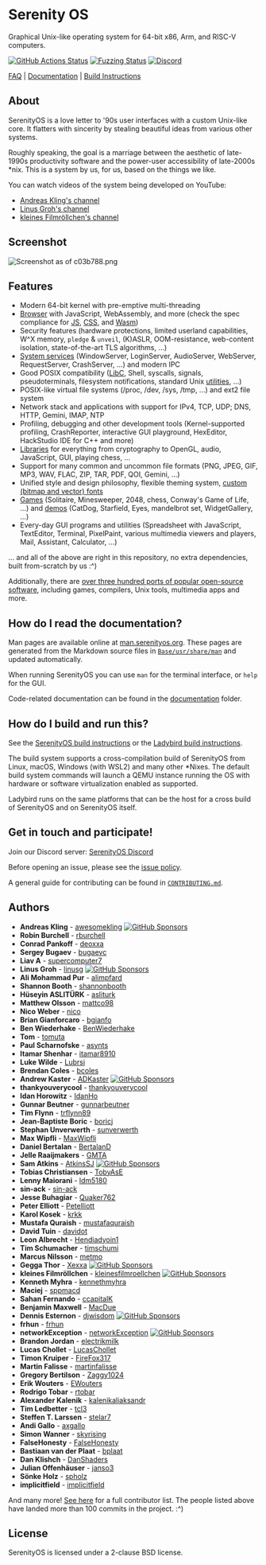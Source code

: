 # Serenity OS

Graphical Unix-like operating system for 64-bit x86, Arm, and RISC-V computers.

[![GitHub Actions Status](https://github.com/SerenityOS/serenity/workflows/Build,%20lint,%20and%20test/badge.svg)](https://github.com/SerenityOS/serenity/actions?query=workflow%3A"Build%2C%20lint%2C%20and%20test")
[![Fuzzing Status](https://oss-fuzz-build-logs.storage.googleapis.com/badges/serenity.svg)](https://issues.oss-fuzz.com/issues?q=project:serenity)
[![Discord](https://img.shields.io/discord/830522505605283862.svg?logo=discord&logoColor=white&logoWidth=20&labelColor=7289DA&label=Discord&color=17cf48)](https://discord.gg/serenityos)

[FAQ](Documentation/FAQ.md) | [Documentation](#how-do-i-read-the-documentation) | [Build Instructions](#how-do-i-build-and-run-this)

## About

SerenityOS is a love letter to '90s user interfaces with a custom Unix-like core. It flatters with sincerity by stealing beautiful ideas from various other systems.

Roughly speaking, the goal is a marriage between the aesthetic of late-1990s productivity software and the power-user accessibility of late-2000s \*nix. This is a system by us, for us, based on the things we like.

You can watch videos of the system being developed on YouTube:

-   [Andreas Kling's channel](https://youtube.com/andreaskling)
-   [Linus Groh's channel](https://youtube.com/linusgroh)
-   [kleines Filmröllchen's channel](https://www.youtube.com/c/kleinesfilmroellchen)

## Screenshot

![Screenshot as of c03b788.png](Meta/Screenshots/screenshot-c03b788.png)

## Features

-   Modern 64-bit kernel with pre-emptive multi-threading
-   [Browser](Userland/Applications/Browser/) with JavaScript, WebAssembly, and more (check the spec compliance for [JS](https://serenityos.github.io/libjs-website/test262/), [CSS](https://css.tobyase.de/), and [Wasm](https://serenityos.github.io/libjs-website/wasm/))
-   Security features (hardware protections, limited userland capabilities, W^X memory, `pledge` & `unveil`, (K)ASLR, OOM-resistance, web-content isolation, state-of-the-art TLS algorithms, ...)
-   [System services](Userland/Services/) (WindowServer, LoginServer, AudioServer, WebServer, RequestServer, CrashServer, ...) and modern IPC
-   Good POSIX compatibility ([LibC](Userland/Libraries/LibC/), Shell, syscalls, signals, pseudoterminals, filesystem notifications, standard Unix [utilities](Userland/Utilities/), ...)
-   POSIX-like virtual file systems (/proc, /dev, /sys, /tmp, ...) and ext2 file system
-   Network stack and applications with support for IPv4, TCP, UDP; DNS, HTTP, Gemini, IMAP, NTP
-   Profiling, debugging and other development tools (Kernel-supported profiling, CrashReporter, interactive GUI playground, HexEditor, HackStudio IDE for C++ and more)
-   [Libraries](Userland/Libraries/) for everything from cryptography to OpenGL, audio, JavaScript, GUI, playing chess, ...
-   Support for many common and uncommon file formats (PNG, JPEG, GIF, MP3, WAV, FLAC, ZIP, TAR, PDF, QOI, Gemini, ...)
-   Unified style and design philosophy, flexible theming system, [custom (bitmap and vector) fonts](https://fonts.serenityos.net/font-family)
-   [Games](Userland/Games/) (Solitaire, Minesweeper, 2048, chess, Conway's Game of Life, ...) and [demos](Userland/Demos/) (CatDog, Starfield, Eyes, mandelbrot set, WidgetGallery, ...)
-   Every-day GUI programs and utilities (Spreadsheet with JavaScript, TextEditor, Terminal, PixelPaint, various multimedia viewers and players, Mail, Assistant, Calculator, ...)

... and all of the above are right in this repository, no extra dependencies, built from-scratch by us :^)

Additionally, there are [over three hundred ports of popular open-source software](Ports/AvailablePorts.md), including games, compilers, Unix tools, multimedia apps and more.

## How do I read the documentation?

Man pages are available online at [man.serenityos.org](https://man.serenityos.org). These pages are generated from the Markdown source files in [`Base/usr/share/man`](https://github.com/SerenityOS/serenity/tree/master/Base/usr/share/man) and updated automatically.

When running SerenityOS you can use `man` for the terminal interface, or `help` for the GUI.

Code-related documentation can be found in the [documentation](Documentation/) folder.

## How do I build and run this?

See the [SerenityOS build instructions](https://github.com/SerenityOS/serenity/blob/master/Documentation/BuildInstructions.md) or the [Ladybird build instructions](Documentation/BuildInstructionsLadybird.md).

The build system supports a cross-compilation build of SerenityOS from Linux, macOS, Windows (with WSL2) and many other \*Nixes.
The default build system commands will launch a QEMU instance running the OS with hardware or software virtualization
enabled as supported.

Ladybird runs on the same platforms that can be the host for a cross build of SerenityOS and on SerenityOS itself.

## Get in touch and participate!

Join our Discord server: [SerenityOS Discord](https://discord.gg/serenityos)

Before opening an issue, please see the [issue policy](https://github.com/SerenityOS/serenity/blob/master/CONTRIBUTING.md#issue-policy).

A general guide for contributing can be found in [`CONTRIBUTING.md`](CONTRIBUTING.md).

## Authors

-   **Andreas Kling** - [awesomekling](https://twitter.com/awesomekling) [![GitHub Sponsors](https://img.shields.io/static/v1?label=Sponsor&message=%E2%9D%A4&logo=GitHub)](https://github.com/sponsors/awesomekling)
-   **Robin Burchell** - [rburchell](https://github.com/rburchell)
-   **Conrad Pankoff** - [deoxxa](https://github.com/deoxxa)
-   **Sergey Bugaev** - [bugaevc](https://github.com/bugaevc)
-   **Liav A** - [supercomputer7](https://github.com/supercomputer7)
-   **Linus Groh** - [linusg](https://github.com/linusg) [![GitHub Sponsors](https://img.shields.io/static/v1?label=Sponsor&message=%E2%9D%A4&logo=GitHub)](https://github.com/sponsors/linusg)
-   **Ali Mohammad Pur** - [alimpfard](https://github.com/alimpfard)
-   **Shannon Booth** - [shannonbooth](https://github.com/shannonbooth)
-   **Hüseyin ASLITÜRK** - [asliturk](https://github.com/asliturk)
-   **Matthew Olsson** - [mattco98](https://github.com/mattco98)
-   **Nico Weber** - [nico](https://github.com/nico)
-   **Brian Gianforcaro** - [bgianfo](https://github.com/bgianfo)
-   **Ben Wiederhake** - [BenWiederhake](https://github.com/BenWiederhake)
-   **Tom** - [tomuta](https://github.com/tomuta)
-   **Paul Scharnofske** - [asynts](https://github.com/asynts)
-   **Itamar Shenhar** - [itamar8910](https://github.com/itamar8910)
-   **Luke Wilde** - [Lubrsi](https://github.com/Lubrsi)
-   **Brendan Coles** - [bcoles](https://github.com/bcoles)
-   **Andrew Kaster** - [ADKaster](https://github.com/ADKaster) [![GitHub Sponsors](https://img.shields.io/static/v1?label=Sponsor&message=%E2%9D%A4&logo=GitHub)](https://github.com/sponsors/ADKaster)
-   **thankyouverycool** - [thankyouverycool](https://github.com/thankyouverycool)
-   **Idan Horowitz** - [IdanHo](https://github.com/IdanHo)
-   **Gunnar Beutner** - [gunnarbeutner](https://github.com/gunnarbeutner)
-   **Tim Flynn** - [trflynn89](https://github.com/trflynn89)
-   **Jean-Baptiste Boric** - [boricj](https://github.com/boricj)
-   **Stephan Unverwerth** - [sunverwerth](https://github.com/sunverwerth)
-   **Max Wipfli** - [MaxWipfli](https://github.com/MaxWipfli)
-   **Daniel Bertalan** - [BertalanD](https://github.com/BertalanD)
-   **Jelle Raaijmakers** - [GMTA](https://github.com/GMTA)
-   **Sam Atkins** - [AtkinsSJ](https://github.com/AtkinsSJ) [![GitHub Sponsors](https://img.shields.io/static/v1?label=Sponsor&message=%E2%9D%A4&logo=GitHub)](https://github.com/sponsors/AtkinsSJ)
-   **Tobias Christiansen** - [TobyAsE](https://github.com/TobyAsE)
-   **Lenny Maiorani** - [ldm5180](https://github.com/ldm5180)
-   **sin-ack** - [sin-ack](https://github.com/sin-ack)
-   **Jesse Buhagiar** - [Quaker762](https://github.com/Quaker762)
-   **Peter Elliott** - [Petelliott](https://github.com/Petelliott)
-   **Karol Kosek** - [krkk](https://github.com/krkk)
-   **Mustafa Quraish** - [mustafaquraish](https://github.com/mustafaquraish)
-   **David Tuin** - [davidot](https://github.com/davidot)
-   **Leon Albrecht** - [Hendiadyoin1](https://github.com/Hendiadyoin1)
-   **Tim Schumacher** - [timschumi](https://github.com/timschumi)
-   **Marcus Nilsson** - [metmo](https://github.com/metmo)
-   **Gegga Thor** - [Xexxa](https://github.com/Xexxa) [![GitHub Sponsors](https://img.shields.io/static/v1?label=Sponsor&message=%E2%9D%A4&logo=GitHub)](https://github.com/sponsors/Xexxa)
-   **kleines Filmröllchen** - [kleinesfilmroellchen](https://github.com/kleinesfilmroellchen) [![GitHub Sponsors](https://img.shields.io/static/v1?label=Sponsor&message=%E2%9D%A4&logo=GitHub)](https://github.com/sponsors/kleinesfilmroellchen)
-   **Kenneth Myhra** - [kennethmyhra](https://github.com/kennethmyhra)
-   **Maciej** - [sppmacd](https://github.com/sppmacd)
-   **Sahan Fernando** - [ccapitalK](https://github.com/ccapitalK)
-   **Benjamin Maxwell** - [MacDue](https://github.com/MacDue)
-   **Dennis Esternon** - [djwisdom](https://github.com/djwisdom) [![GitHub Sponsors](https://img.shields.io/static/v1?label=Sponsor&message=%E2%9D%A4&logo=GitHub)](https://github.com/sponsors/djwisdom)
-   **frhun** - [frhun](https://github.com/frhun)
-   **networkException** - [networkException](https://github.com/networkException) [![GitHub Sponsors](https://img.shields.io/static/v1?label=Sponsor&message=%E2%9D%A4&logo=GitHub)](https://github.com/sponsors/networkException)
-   **Brandon Jordan** - [electrikmilk](https://github.com/electrikmilk)
-   **Lucas Chollet** - [LucasChollet](https://github.com/LucasChollet)
-   **Timon Kruiper** - [FireFox317](https://github.com/FireFox317)
-   **Martin Falisse** - [martinfalisse](https://github.com/martinfalisse)
-   **Gregory Bertilson** - [Zaggy1024](https://github.com/Zaggy1024)
-   **Erik Wouters** - [EWouters](https://github.com/EWouters)
-   **Rodrigo Tobar** - [rtobar](https://github.com/rtobar)
-   **Alexander Kalenik** - [kalenikaliaksandr](https://github.com/kalenikaliaksandr)
-   **Tim Ledbetter** - [tcl3](https://github.com/tcl3)
-   **Steffen T. Larssen** - [stelar7](https://github.com/stelar7)
-   **Andi Gallo** - [axgallo](https://github.com/axgallo)
-   **Simon Wanner** - [skyrising](https://github.com/skyrising)
-   **FalseHonesty** - [FalseHonesty](https://github.com/FalseHonesty)
-   **Bastiaan van der Plaat** - [bplaat](https://github.com/bplaat)
-   **Dan Klishch** - [DanShaders](https://github.com/DanShaders)
-   **Julian Offenhäuser** - [janso3](https://github.com/janso3)
-   **Sönke Holz** - [spholz](https://github.com/spholz)
-   **implicitfield** - [implicitfield](https://github.com/implicitfield)

And many more! [See here](https://github.com/SerenityOS/serenity/graphs/contributors) for a full contributor list. The people listed above have landed more than 100 commits in the project. :^)

## License

SerenityOS is licensed under a 2-clause BSD license.
